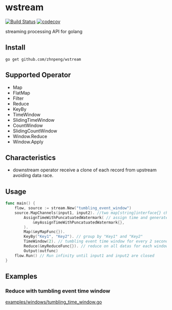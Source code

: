 # wstream
[![Build Status](https://travis-ci.org/zhnpeng/wstream.svg?branch=master)](https://travis-ci.org/zhnpeng/wstream)
[![codecov](https://codecov.io/gh/zhnpeng/wstream/branch/master/graph/badge.svg)](https://codecov.io/gh/zhnpeng/wstream)

streaming processing API for golang

## Install
``` console
go get github.com/zhnpeng/wstream
```

## Supported Operator

* Map
* FlatMap
* Filter
* Reduce
* KeyBy
* TimeWindow
* SlidingTimeWindow
* CountWindow
* SlidingCountWindow
* Window.Reduce
* Window.Apply

## Characteristics

* downstream operator receive a clone of each record from upstream avoiding data race.

## Usage

```go
func main() {
    flow, source := stream.New("tumbling_event_window")
    source.MapChannels(input1, input2). //two map[string]interface{} channels as input
        AssignTimeWithPuncatuatedWatermark( // assign time and generate watermark
            &myAssignTimeWithPuncatuatedWatermark{},
        ).
        Map(&myMapFunc{}).
        KeyBy("Key1", "Key2"). // group by "Key1" and "Key2"
        TimeWindow(2). // tumbling event time window for every 2 seconds
        Reduce(&myReduceFunc{}). // reduce on all datas for each window
        Output(outfunc)
    flow.Run() // Run infinity until input1 and input2 are closed
}
```

## Examples

### Reduce with tumbling event time window

[examples/windows/tumbling_time_window.go](examples/windows/tumbling_time_window.go)
